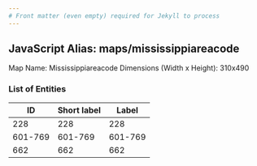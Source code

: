```yaml
---
# Front matter (even empty) required for Jekyll to process
---
```


## JavaScript Alias: maps/mississippiareacode

Map Name: Mississippiareacode
Dimensions (Width x Height): 310x490





### List of Entities

ID | Short label | Label
---|---|---|
228|228|228
601-769|601-769|601-769
662|662|662

